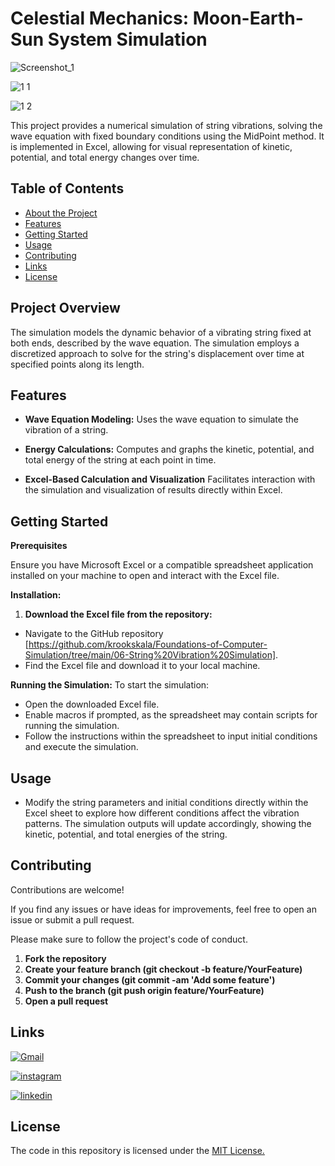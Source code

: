 
# Celestial Mechanics: Moon-Earth-Sun System Simulation


![Screenshot_1](https://github.com/user-attachments/assets/e223faf8-c1cd-4384-93d2-8d22bc9821b1)

![1 1](https://github.com/user-attachments/assets/20ad2b5e-08f8-4883-a298-fbe2ce5d9168)

![1 2](https://github.com/user-attachments/assets/9bcd894e-0f75-441c-9b26-6cbd044330aa)





This project provides a numerical simulation of string vibrations, solving the wave equation with fixed boundary conditions using the MidPoint method. It is implemented in Excel, allowing for visual representation of kinetic, potential, and total energy changes over time.
## Table of Contents

- [About the Project](#about-the-project)
- [Features](#features)
- [Getting Started](#getting-started)
- [Usage](#usage)
- [Contributing](#contributing)
- [Links](#links)
- [License](#license)
## Project Overview

The simulation models the dynamic behavior of a vibrating string fixed at both ends, described by the wave equation. The simulation employs a discretized approach to solve for the string's displacement over time at specified points along its length.

## Features

- **Wave Equation Modeling:** Uses the wave equation to simulate the vibration of a string.

- **Energy Calculations:** Computes and graphs the kinetic, potential, and total energy of the string at each point in time.

- **Excel-Based Calculation and Visualization** Facilitates interaction with the simulation and visualization of results directly within Excel.



## Getting Started

**Prerequisites**

Ensure you have Microsoft Excel or a compatible spreadsheet application installed on your machine to open and interact with the Excel file.

**Installation:**

1. **Download the Excel file from the repository:**
- Navigate to the GitHub repository [https://github.com/krookskala/Foundations-of-Computer-Simulation/tree/main/06-String%20Vibration%20Simulation].
- Find the Excel file and download it to your local machine.

**Running the Simulation:**
To start the simulation:

- Open the downloaded Excel file.
- Enable macros if prompted, as the spreadsheet may contain scripts for running the simulation.
- Follow the instructions within the spreadsheet to input initial conditions and execute the simulation.

## Usage
- Modify the string parameters and initial conditions directly within the Excel sheet to explore how different conditions affect the vibration patterns. The simulation outputs will update accordingly, showing the kinetic, potential, and total energies of the string.






## Contributing

Contributions are welcome!

If you find any issues or have ideas for improvements, feel free to open an issue or submit a pull request.

Please make sure to follow the project's code of conduct.

1. **Fork the repository**
2. **Create your feature branch (git checkout -b feature/YourFeature)**
3. **Commit your changes (git commit -am 'Add some feature')**
4. **Push to the branch (git push origin feature/YourFeature)**
5. **Open a pull request**


## Links

[![Gmail](https://img.shields.io/badge/ismailsariarslan7@gmail.com-D14836?style=for-the-badge&logo=gmail&logoColor=white)](ismailsariarslan7@gmail.com)

[![instagram](https://img.shields.io/badge/Instagram-E4405F?style=for-the-badge&logo=instagram&logoColor=white)](https://www.instagram.com/ismailsariarslan/)

[![linkedin](https://img.shields.io/badge/linkedin-0A66C2?style=for-the-badge&logo=linkedin&logoColor=white)](https://www.linkedin.com/in/ismailsariarslan/)
## License

The code in this repository is licensed under the [MIT License.](https://choosealicense.com/licenses/mit/)

